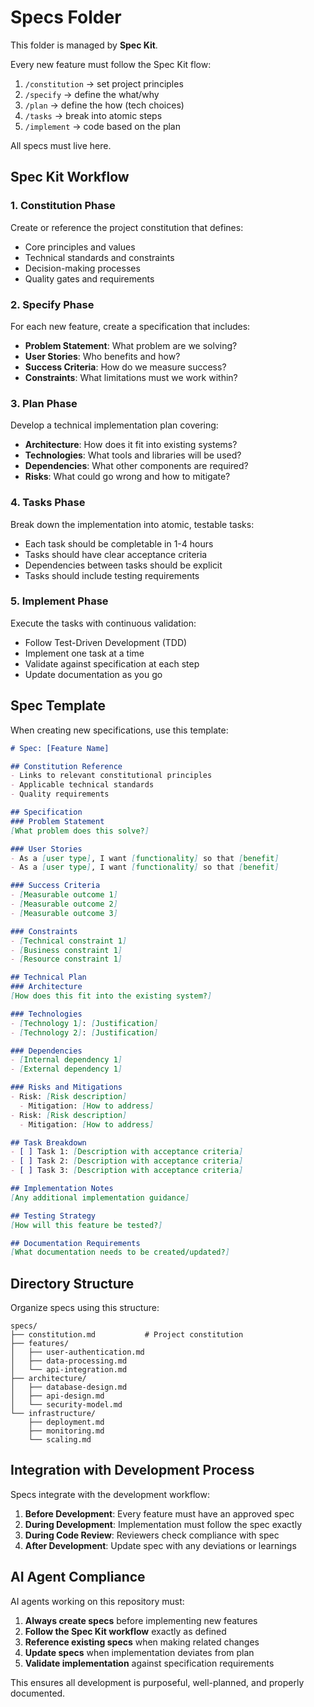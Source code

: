 # Specs Folder

This folder is managed by **Spec Kit**.

Every new feature must follow the Spec Kit flow:  
1. `/constitution` → set project principles  
2. `/specify` → define the what/why  
3. `/plan` → define the how (tech choices)  
4. `/tasks` → break into atomic steps  
5. `/implement` → code based on the plan  

All specs must live here.

## Spec Kit Workflow

### 1. Constitution Phase
Create or reference the project constitution that defines:
- Core principles and values
- Technical standards and constraints
- Decision-making processes
- Quality gates and requirements

### 2. Specify Phase
For each new feature, create a specification that includes:
- **Problem Statement**: What problem are we solving?
- **User Stories**: Who benefits and how?
- **Success Criteria**: How do we measure success?
- **Constraints**: What limitations must we work within?

### 3. Plan Phase
Develop a technical implementation plan covering:
- **Architecture**: How does it fit into existing systems?
- **Technologies**: What tools and libraries will be used?
- **Dependencies**: What other components are required?
- **Risks**: What could go wrong and how to mitigate?

### 4. Tasks Phase
Break down the implementation into atomic, testable tasks:
- Each task should be completable in 1-4 hours
- Tasks should have clear acceptance criteria
- Dependencies between tasks should be explicit
- Tasks should include testing requirements

### 5. Implement Phase
Execute the tasks with continuous validation:
- Follow Test-Driven Development (TDD)
- Implement one task at a time
- Validate against specification at each step
- Update documentation as you go

## Spec Template

When creating new specifications, use this template:

```markdown
# Spec: [Feature Name]

## Constitution Reference
- Links to relevant constitutional principles
- Applicable technical standards
- Quality requirements

## Specification
### Problem Statement
[What problem does this solve?]

### User Stories
- As a [user type], I want [functionality] so that [benefit]
- As a [user type], I want [functionality] so that [benefit]

### Success Criteria
- [Measurable outcome 1]
- [Measurable outcome 2]
- [Measurable outcome 3]

### Constraints
- [Technical constraint 1]
- [Business constraint 1]
- [Resource constraint 1]

## Technical Plan
### Architecture
[How does this fit into the existing system?]

### Technologies
- [Technology 1]: [Justification]
- [Technology 2]: [Justification]

### Dependencies
- [Internal dependency 1]
- [External dependency 1]

### Risks and Mitigations
- Risk: [Risk description]
  - Mitigation: [How to address]
- Risk: [Risk description]
  - Mitigation: [How to address]

## Task Breakdown
- [ ] Task 1: [Description with acceptance criteria]
- [ ] Task 2: [Description with acceptance criteria]
- [ ] Task 3: [Description with acceptance criteria]

## Implementation Notes
[Any additional implementation guidance]

## Testing Strategy
[How will this feature be tested?]

## Documentation Requirements
[What documentation needs to be created/updated?]
```

## Directory Structure

Organize specs using this structure:

```
specs/
├── constitution.md           # Project constitution
├── features/
│   ├── user-authentication.md
│   ├── data-processing.md
│   └── api-integration.md
├── architecture/
│   ├── database-design.md
│   ├── api-design.md
│   └── security-model.md
└── infrastructure/
    ├── deployment.md
    ├── monitoring.md
    └── scaling.md
```

## Integration with Development Process

Specs integrate with the development workflow:

1. **Before Development**: Every feature must have an approved spec
2. **During Development**: Implementation must follow the spec exactly
3. **During Code Review**: Reviewers check compliance with spec
4. **After Development**: Update spec with any deviations or learnings

## AI Agent Compliance

AI agents working on this repository must:

1. **Always create specs** before implementing new features
2. **Follow the Spec Kit workflow** exactly as defined
3. **Reference existing specs** when making related changes
4. **Update specs** when implementation deviates from plan
5. **Validate implementation** against specification requirements

This ensures all development is purposeful, well-planned, and properly documented.